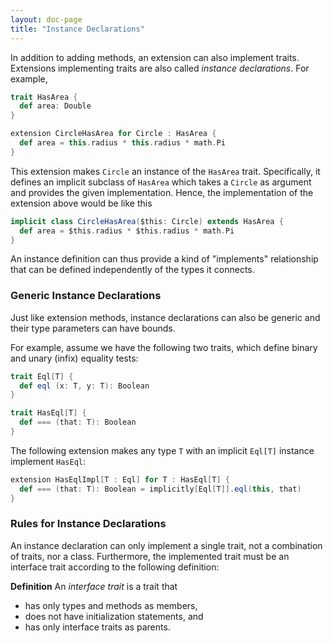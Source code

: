 ```yaml
---
layout: doc-page
title: "Instance Declarations"
---
```


In addition to adding methods, an extension can also implement traits. Extensions implementing traits are also called _instance declarations_. For example,

```scala
trait HasArea {
  def area: Double
}

extension CircleHasArea for Circle : HasArea {
  def area = this.radius * this.radius * math.Pi
}
```

This extension makes `Circle` an instance of the `HasArea` trait. Specifically, it defines an implicit subclass of `HasArea`
which takes a `Circle` as argument and provides the given implementation. Hence, the implementation of the extension above would be like this

```scala
implicit class CircleHasArea($this: Circle) extends HasArea {
  def area = $this.radius * $this.radius * math.Pi
}
```

An instance definition can thus provide a kind of "implements" relationship that can be defined independently of the types it connects.

### Generic Instance Declarations

Just like extension methods, instance declarations can also be generic and their type parameters can have bounds.

For example, assume we have the following two traits, which define binary and unary (infix) equality tests:

```scala
trait Eql[T] {
  def eql (x: T, y: T): Boolean
}

trait HasEql[T] {
  def === (that: T): Boolean
}
```

The following extension makes any type `T` with an implicit `Eql[T]` instance implement `HasEql`:

```scala
extension HasEqlImpl[T : Eql] for T : HasEql[T] {
  def === (that: T): Boolean = implicitly[Eql[T]].eql(this, that)
}
```

### Rules for Instance Declarations

An instance declaration can only implement a single trait, not a combination of traits, nor a class. Furthermore,
the implemented trait must be an interface trait according to the following definition:

**Definition** An _interface trait_ is a trait that
 - has only types and methods as members,
 - does not have initialization statements, and
 - has only interface traits as parents.

